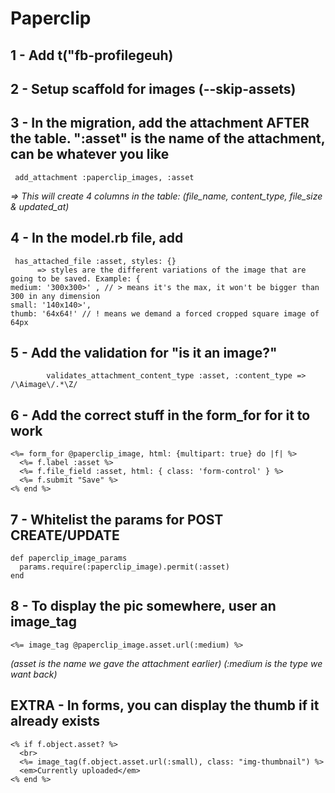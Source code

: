 Paperclip
=========

1 - Add t("fb-profilegeuh)
--------------------------

2 - Setup scaffold for images (--skip-assets)
---------------------------------------------

3 - In the migration, add the attachment AFTER the table. ":asset" is the name of the attachment, can be whatever you like
--------------------------------------------------------------------------------------------------------------------------
     add_attachment :paperclip_images, :asset
*=> This will create 4 columns in the table: (file_name, content_type, file_size & updated_at)*

4 - In the model.rb file, add
-----------------------------
     has_attached_file :asset, styles: {}
          => styles are the different variations of the image that are going to be saved. Example: {
    medium: '300x300>' , // > means it's the max, it won't be bigger than 300 in any dimension
    small: '140x140>',
    thumb: '64x64!' // ! means we demand a forced cropped square image of 64px

5 - Add the validation for "is it an image?"
--------------------------------------------
            validates_attachment_content_type :asset, :content_type => /\Aimage\/.*\Z/

6 - Add the correct stuff in the form_for for it to work
--------------------------------------------------------
    <%= form_for @paperclip_image, html: {multipart: true} do |f| %>
      <%= f.label :asset %>
      <%= f.file_field :asset, html: { class: 'form-control' } %>
      <%= f.submit "Save" %>
    <% end %>

7 - Whitelist the params for POST CREATE/UPDATE
-----------------------------------------------
    def paperclip_image_params
      params.require(:paperclip_image).permit(:asset)
    end

8 - To display the pic somewhere, user an image_tag
---------------------------------------------------
    <%= image_tag @paperclip_image.asset.url(:medium) %>
*(asset is the name we gave the attachment earlier)*
*(:medium is the type we want back)*

EXTRA - In forms, you can display the thumb if it already exists
----------------------------------------------------------------
    <% if f.object.asset? %>
      <br>
      <%= image_tag(f.object.asset.url(:small), class: "img-thumbnail") %>
      <em>Currently uploaded</em>
    <% end %>
